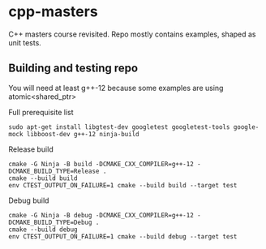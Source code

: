 # cpp-masters

C++ masters course revisited. Repo mostly contains examples, shaped as unit tests.

## Building and testing repo

You will need at least g++-12 because some examples are using atomic<shared_ptr>

Full prerequisite list

```
sudo apt-get install libgtest-dev googletest googletest-tools google-mock libboost-dev g++-12 ninja-build
```

Release build

```
cmake -G Ninja -B build -DCMAKE_CXX_COMPILER=g++-12 -DCMAKE_BUILD_TYPE=Release .
cmake --build build
env CTEST_OUTPUT_ON_FAILURE=1 cmake --build build --target test
```

Debug build

```
cmake -G Ninja -B debug -DCMAKE_CXX_COMPILER=g++-12 -DCMAKE_BUILD_TYPE=Debug .
cmake --build debug
env CTEST_OUTPUT_ON_FAILURE=1 cmake --build debug --target test
```

